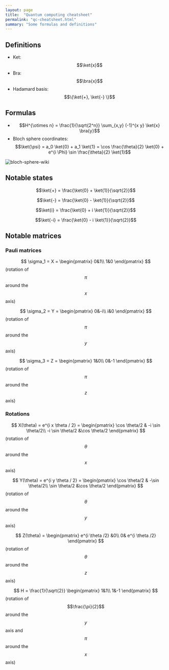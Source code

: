 ```yaml
---
layout: page
title:  "Quantum computing cheatsheet"
permalink: "qc-cheatsheet.html"
summary: "Some formulas and definitions"
---
```

$$
\newcommand{\bra}[1]{\left< #1 \right|}
\newcommand{\ket}[1]{\left| #1 \right>}
\newcommand{\bk}[2]{\left< #1 \middle| #2 \right>}
\newcommand{\bke}[3]{\left< #1 \middle| #2 \middle| #3 \right>}
$$

## Definitions
* Ket: $$\ket{x}$$
* Bra: $$\bra{x}$$
* Hadamard basis: $$\{\ket{+}, \ket{-} \}$$


## Formulas
* $$H^{\otimes n} = \frac{1}{\sqrt{2^n}} \sum_{x,y} (-1)^{x y} \ket{x} \bra{y}$$
* Bloch sphere coordinates: $$\ket{\psi} = a_0 \ket{0} + a_1 \ket{1} = \cos \frac{\theta}{2} \ket{0} + e^{i \Phi} \sin \frac{\theta}{2} \ket{1}$$

![bloch-sphere-wiki](https://upload.wikimedia.org/wikipedia/commons/thumb/f/f4/Bloch_Sphere.svg/423px-Bloch_Sphere.svg.png)


## Notable states

$$\ket{+} = \frac{\ket{0} + \ket{1}}{\sqrt{2}}$$

$$\ket{-} = \frac{\ket{0} - \ket{1}}{\sqrt{2}}$$

$$\ket{i} = \frac{\ket{0} + i \ket{1}}{\sqrt{2}}$$

$$\ket{-i} = \frac{\ket{0} - i \ket{1}}{\sqrt{2}}$$


## Notable matrices
### Pauli matrices
$$ \sigma_1 = X =
\begin{pmatrix}
0&1\\
1&0
\end{pmatrix}
$$ (rotation of $$\pi$$ around the $$x$$ axis)

$$ \sigma_2 = Y =
\begin{pmatrix}
0&-i\\
i&0
\end{pmatrix}
$$ (rotation of $$\pi$$ around the $$y$$ axis)

$$ \sigma_3 = Z =
\begin{pmatrix}
1&0\\
0&-1
\end{pmatrix}
$$ (rotation of $$\pi$$ around the $$z$$ axis)


### Rotations
$$ X(\theta) = e^{i x \theta / 2} =
\begin{pmatrix}
\cos \theta/2 & -i \sin \theta/2\\
-i \sin \theta/2 &\cos \theta/2
\end{pmatrix}
$$ (rotation of $$\theta$$ around the $$x$$ axis)

$$ Y(\theta) = e^{i y \theta / 2} =
\begin{pmatrix}
\cos \theta/2 & -\sin \theta/2\\
\sin \theta/2 &\cos \theta/2
\end{pmatrix}
$$ (rotation of $$\theta$$ around the $$y$$ axis)

$$ Z(\theta) =
\begin{pmatrix}
e^{i \theta /2} &0\\
0& e^{i \theta /2}
\end{pmatrix}
$$ (rotation of $$\theta$$ around the $$z$$ axis)

$$ H =  \frac{1}{\sqrt{2}}
\begin{pmatrix}
1&1\\
1&-1
\end{pmatrix}
$$ (rotation of $$\frac{\pi}{2}$$ around the $$y$$ axis and $$\pi$$ around the $$x$$ axis)

